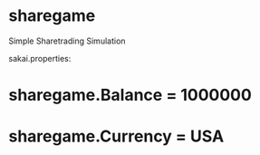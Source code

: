 # sharegame
 Simple Sharetrading Simulation

sakai.properties:
# sharegame.Balance = 1000000
# sharegame.Currency = USA

